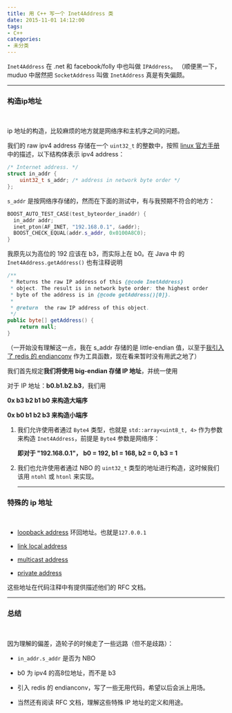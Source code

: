 ```yaml
---
title: 用 C++ 写一个 Inet4Address 类
date: 2015-11-01 14:12:00
tags:
- C++
categories:
- 未分类
---
```



`Inet4Address` 在 .net 和 facebook/folly 中也叫做 `IPAddress`。
（顺便黑一下，muduo 中居然把 `SocketAddress` 叫做 `InetAddress` 真是有失偏颇。

----

### 构造ip地址

<br/>

ip 地址的构造，比较麻烦的地方就是网络序和主机序之间的问题。

我们的 raw ipv4 address 存储在一个 `uint32_t` 的整数中，按照 [linux 官方手册](http://man7.org/linux/man-pages/man7/ip.7.html)中的描述，以下结构体表示 ipv4 address：

```c
/* Internet address. */
struct in_addr {
    uint32_t s_addr; /* address in network byte order */
};
```

`s_addr` 是按网络序存储的，然而在下面的测试中，有与我预期不符合的地方：

```cpp
BOOST_AUTO_TEST_CASE(test_byteorder_inaddr) {
  in_addr addr;
  inet_pton(AF_INET, "192.168.0.1", &addr);
  BOOST_CHECK_EQUAL(addr.s_addr, 0x0100A8C0);
}
```

我原先以为高位的 192 应该在 b3，而实际上在 b0。在 Java 中 的 `Inet4Address.getAddress()` 也有注释说明
```java
/**
 * Returns the raw IP address of this {@code InetAddress}
 * object. The result is in network byte order: the highest order
 * byte of the address is in {@code getAddress()[0]}.
 *
 * @return  the raw IP address of this object.
 */
public byte[] getAddress() {
    return null;
}
```
（一开始没有理解这一点，我在 s_addr 存储的是 little-endian 值，以至于[我引入了 redis 的 endianconv](https://github.com/neverchanje/sugen/blob/master/sugen/net/EndianConv.h) 作为工具函数，现在看来暂时没有用武之地了）

我们首先规定**我们将使用 big-endian 存储 IP 地址**，并统一使用

对于 IP 地址：**b0.b1.b2.b3**，我们用

**0x b3 b2 b1 b0 来构造大端序**

**0x b0 b1 b2 b3 来构造小端序**

1. 我们允许使用者通过 `Byte4` 类型，也就是 `std::array<uint8_t, 4>` 作为参数来构造 `Inet4Address`，前提是 `Byte4` 参数是网络序：

	**即对于 "192.168.0.1"， b0 = 192, b1 = 168, b2 = 0, b3 = 1**

2. 我们也允许使用者通过 NBO 的 `uint32_t` 类型的地址进行构造，这时候我们该用  `ntohl` 或 `htonl` 来实现。

	 ------

### 特殊的 ip 地址
<br/>

+ [loopback address](https://github.com/neverchanje/sugen/blob/master/sugen/net/Inet4Address.h#L82)
环回地址。也就是`127.0.0.1`

+ [link local address](https://github.com/neverchanje/sugen/blob/master/sugen/net/Inet4Address.h#L88)

+ [multicast address](https://github.com/neverchanje/sugen/blob/master/sugen/net/Inet4Address.h#L76)

+ [private address](https://github.com/neverchanje/sugen/blob/master/sugen/net/Inet4Address.h#L96)

这些地址在代码注释中有提供描述他们的 RFC 文档。

-----
### 总结
<br />

因为理解的偏差，造轮子的时候走了一些远路（但不是歧路）：

+ `in_addr.s_addr` 是否为 NBO

+ b0 为 ipv4 的高8位地址，而不是 b3

+ 引入 redis 的 endianconv，写了一些无用代码，希望以后会派上用场。

+ 当然还有阅读 RFC 文档，理解这些特殊 IP 地址的定义和用途。
